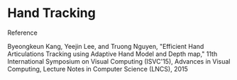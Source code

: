 # Hand Tracking

Reference

Byeongkeun Kang, Yeejin Lee, and Truong Nguyen, "Efficient Hand Articulations Tracking using Adaptive Hand Model and Depth map," 11th International Symposium on Visual Computing (ISVC'15), Advances in Visual Computing, Lecture Notes in Computer Science (LNCS), 2015